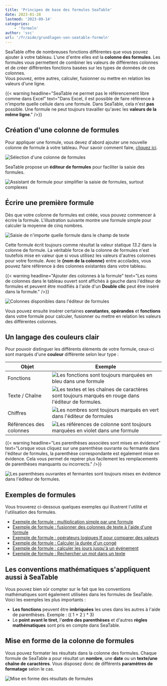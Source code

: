 ```yaml
---
title: 'Principes de base des formules SeaTable'
date: 2023-01-28
lastmod: '2023-09-14'
categories:
    - 'formeln'
author: 'ssc'
url: '/fr/aide/grundlagen-von-seatable-formeln'
---
```


SeaTable offre de nombreuses fonctions différentes que vous pouvez ajouter à votre tableau. L'une d'entre elles est la **colonne des formules**. Les formules vous permettent de combiner les valeurs de différentes colonnes et de créer différentes fonctions basées sur les types de données de ces colonnes.  
Vous pouvez, entre autres, calculer, fusionner ou mettre en relation les valeurs d'une ligne.

{{< warning  headline="SeaTable ne permet pas le référencement libre comme dans Excel"  text="Dans Excel, il est possible de faire référence à n'importe quelle cellule dans une formule. Dans SeaTable, cela n'est **pas** possible. Une formule ne peut toujours travailler qu'avec les **valeurs de la même ligne**." />}}

## Création d'une colonne de formules

Pour appliquer une formule, vous devez d'abord ajouter une nouvelle colonne de formule à votre tableau. Pour savoir comment faire, [cliquez ici](https://seatable.io/fr/docs/arbeiten-mit-spalten/hinzufuegen-einer-spalte/).

![Sélection d'une colonne de formules](https://seatable.io/wp-content/uploads/2023/01/select-formula-column.png)

SeaTable propose un **éditeur de formules** pour faciliter la saisie des formules.

![Assistant de formule pour simplifier la saisie de formules, surtout complexes](https://seatable.io/wp-content/uploads/2023/01/Formula.wizard.png)

## Écrire une première formule

Dès que votre colonne de formules est créée, vous pouvez commencer à écrire la formule. L'illustration suivante montre une formule simple pour calculer la moyenne de cinq nombres.

![Saisie de n'importe quelle formule dans le champ de texte](https://seatable.io/wp-content/uploads/2023/01/input-formular.jpg)

Cette formule écrit toujours comme résultat la valeur statique _13.2_ dans la colonne de formule. La véritable force de la colonne de formules n'est toutefois mise en valeur que si vous utilisez les valeurs d'autres colonnes pour votre formule. Avec le **{nom de la colonne}** entre accolades, vous pouvez faire référence à des colonnes existantes dans votre tableau.

{{< warning headline="Ajouter des colonnes à la formule" text="Les noms de colonnes dans le tableau ouvert sont affichés à gauche dans l'éditeur de formules et peuvent être modifiés à l'aide d'un **Double clic** peut être inséré dans la formule." />}}

![Colonnes disponibles dans l'éditeur de formules](https://seatable.io/wp-content/uploads/2023/01/columns-in-the-formula-editor.jpg)

Vous pouvez ensuite insérer certaines **constantes**, **opérandes** et **fonctions** dans votre formule pour calculer, fusionner ou mettre en relation les valeurs des différentes colonnes.

## Un langage des couleurs clair

Pour pouvoir distinguer les différents éléments de votre formule, ceux-ci sont marqués d'une **couleur** différente selon leur type :

| Objet                   | Exemple                                                                                                                                                                |
| ----------------------- | ---------------------------------------------------------------------------------------------------------------------------------------------------------------------- |
| Fonctions               | ![Les fonctions sont toujours marquées en bleu dans une formule](https://seatable.io/wp-content/uploads/2023/01/example-function.png)                                  |
| Texte / Chaîne          | ![Les textes et les chaînes de caractères sont toujours marqués en rouge dans l'éditeur de formules.](https://seatable.io/wp-content/uploads/2023/01/example-text.png) |
| Chiffres                | ![Les nombres sont toujours marqués en vert dans l'éditeur de formules](https://seatable.io/wp-content/uploads/2023/01/example-number.png)                             |
| Références des colonnes | ![Les références de colonne sont toujours marquées en violet dans une formule ](https://seatable.io/wp-content/uploads/2023/01/example-reference-to-column.png)        |

{{< warning headline="Les parenthèses associées sont mises en évidence" text="Lorsque vous cliquez sur une parenthèse ouvrante ou fermante dans l'éditeur de formules, la parenthèse correspondante est également mise en évidence. Cela vous permet de repérer plus facilement les remplacements de parenthèses manquants ou incorrects." />}}

![Les parenthèses ouvrantes et fermantes sont toujours mises en évidence dans l'éditeur de formules.](https://seatable.io/wp-content/uploads/2023/01/example-brackets.png)

## Exemples de formules

Vous trouverez ci-dessous quelques exemples qui illustrent l'utilité et l'utilisation des formules.

- [Exemple de formule : multiplication simple par une formule](https://seatable.io/fr/docs/formeln/formelbeispiel-einfache-multiplikation-mit-einer-formel/)
- [Exemple de formule : fusionner des colonnes de texte à l'aide d'une formule](https://seatable.io/fr/docs/formeln/formelbeispiel-zusammenfuehren-von-text-spalten-mit-hilfe-einer-formel/)
- [Exemple de formule : opérateurs logiques If pour comparer des valeurs](https://seatable.io/fr/docs/formeln/formelbeispiel-logische-if-operatoren-zum-vergleichen-von-werten/)
- [Exemple de formule : Calculer la durée d'un congé](https://seatable.io/fr/docs/formeln/formelbeispiel-berechne-die-dauer-eines-urlaubs/)
- [Exemple de formule : calculer les jours jusqu'à un événement](https://seatable.io/fr/docs/formeln/formelbeispiel-berechne-tage-bis-zu-einem-event/)
- [Exemple de formule : Rechercher un mot dans un texte](https://seatable.io/fr/docs/formeln/formelbeispiel-nach-einem-wort-in-einem-text-suchen/)

## Les conventions mathématiques s'appliquent aussi à SeaTable

Vous pouvez bien sûr compter sur le fait que les conventions mathématiques sont également utilisées dans les formules de SeaTable. Voici les exemples les plus importants :

- **Les fonctions** peuvent être **imbriquées** les unes dans les autres à l'aide de parenthèses. Exemple : (( 1 + 2 ) \* 3)
- Le **point avant le tiret**, l'**ordre des parenthèses** et d'autres **règles mathématiques** sont pris en compte dans SeaTable.

## Mise en forme de la colonne de formules

Vous pouvez formater les résultats dans la colonne des formules. Chaque formule de SeaTable a pour résultat un **nombre**, une **date** ou un **texte/une chaîne de caractères**. Vous disposez donc de différents **paramètres de formatage** selon le cas.

![Mise en forme des résultats de formules](https://seatable.io/wp-content/uploads/2023/01/Formatierung-von-Formelergebnissen.jpg)
